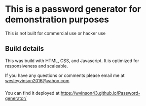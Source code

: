 # This is a password generator for demonstration purposes

This is not built for commercial use or hacker use

## Build details

This was build with HTML, CSS, and Javascript. It is optimized for responsiveness and scaleable.

If you have any questions or comments please email me at wesleyvinson2016@yahoo.com

### 

You can find it deployed at https://wvinson43.github.io/Password-generator/
